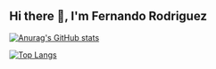 ## Hi there 👋, I'm Fernando Rodriguez

[![Anurag's GitHub stats](https://github-readme-stats.vercel.app/api?username=fernandorose&show_icons=true&theme=onedark)](https://github.com/anuraghazra/github-readme-stats)

[![Top Langs](https://github-readme-stats.vercel.app/api/top-langs/?username=fernandorose)](https://github.com/anuraghazra/github-readme-stats)
